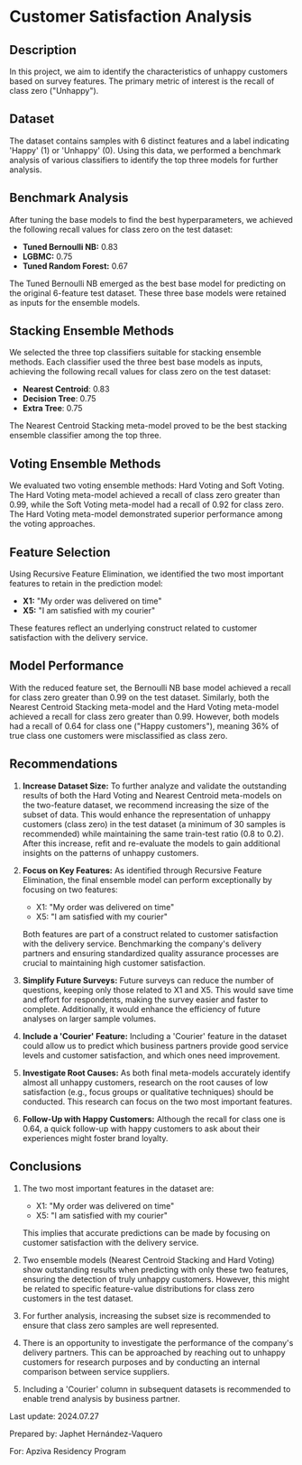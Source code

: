 # Customer Satisfaction Analysis

## Description

In this project, we aim to identify the characteristics of unhappy customers based on survey features. The primary metric of interest is the recall of class zero ("Unhappy").

## Dataset

The dataset contains samples with 6 distinct features and a label indicating 'Happy' (1) or 'Unhappy' (0). Using this data, we performed a benchmark analysis of various classifiers to identify the top three models for further analysis. 

## Benchmark Analysis

After tuning the base models to find the best hyperparameters, we achieved the following recall values for class zero on the test dataset:

- **Tuned Bernoulli NB:** 0.83
- **LGBMC:** 0.75
- **Tuned Random Forest:** 0.67

The Tuned Bernoulli NB emerged as the best base model for predicting on the original 6-feature test dataset. These three base models were retained as inputs for the ensemble models.

## Stacking Ensemble Methods

We selected the three top classifiers suitable for stacking ensemble methods. Each classifier used the three best base models as inputs, achieving the following recall values for class zero on the test dataset:

- **Nearest Centroid**: 0.83
- **Decision Tree**: 0.75
- **Extra Tree**: 0.75

The Nearest Centroid Stacking meta-model proved to be the best stacking ensemble classifier among the top three.

## Voting Ensemble Methods

We evaluated two voting ensemble methods: Hard Voting and Soft Voting. The Hard Voting meta-model achieved a recall of class zero greater than 0.99, while the Soft Voting meta-model had a recall of 0.92 for class zero. The Hard Voting meta-model demonstrated superior performance among the voting approaches.

## Feature Selection

Using Recursive Feature Elimination, we identified the two most important features to retain in the prediction model:
- **X1:** "My order was delivered on time"
- **X5:** "I am satisfied with my courier"

These features reflect an underlying construct related to customer satisfaction with the delivery service.

## Model Performance

With the reduced feature set, the Bernoulli NB base model achieved a recall for class zero greater than 0.99 on the test dataset. Similarly, both the Nearest Centroid Stacking meta-model and the Hard Voting meta-model achieved a recall for class zero greater than 0.99. However, both models had a recall of 0.64 for class one ("Happy customers"), meaning 36% of true class one customers were misclassified as class zero.

## Recommendations

1. **Increase Dataset Size:** To further analyze and validate the outstanding results of both the Hard Voting and Nearest Centroid meta-models on the two-feature dataset, we recommend increasing the size of the subset of data. This would enhance the representation of unhappy customers (class zero) in the test dataset (a minimum of 30 samples is recommended) while maintaining the same train-test ratio (0.8 to 0.2). After this increase, refit and re-evaluate the models to gain additional insights on the patterns of unhappy customers.

2. **Focus on Key Features:** As identified through Recursive Feature Elimination, the final ensemble model can perform exceptionally by focusing on two features:
   - X1: "My order was delivered on time"
   - X5: "I am satisfied with my courier"

   Both features are part of a construct related to customer satisfaction with the delivery service. Benchmarking the company's delivery partners and ensuring standardized quality assurance processes are crucial to maintaining high customer satisfaction.

3. **Simplify Future Surveys:** Future surveys can reduce the number of questions, keeping only those related to X1 and X5. This would save time and effort for respondents, making the survey easier and faster to complete. Additionally, it would enhance the efficiency of future analyses on larger sample volumes.

4. **Include a 'Courier' Feature:** Including a 'Courier' feature in the dataset could allow us to predict which business partners provide good service levels and customer satisfaction, and which ones need improvement.

5. **Investigate Root Causes:** As both final meta-models accurately identify almost all unhappy customers, research on the root causes of low satisfaction (e.g., focus groups or qualitative techniques) should be conducted. This research can focus on the two most important features.

6. **Follow-Up with Happy Customers:** Although the recall for class one is 0.64, a quick follow-up with happy customers to ask about their experiences might foster brand loyalty.

## Conclusions

1. The two most important features in the dataset are:
   - X1: "My order was delivered on time"
   - X5: "I am satisfied with my courier"

   This implies that accurate predictions can be made by focusing on customer satisfaction with the delivery service.

2. Two ensemble models (Nearest Centroid Stacking and Hard Voting) show outstanding results when predicting with only these two features, ensuring the detection of truly unhappy customers. However, this might be related to specific feature-value distributions for class zero customers in the test dataset.

3. For further analysis, increasing the subset size is recommended to ensure that class zero samples are well represented.

4. There is an opportunity to investigate the performance of the company's delivery partners. This can be approached by reaching out to unhappy customers for research purposes and by conducting an internal comparison between service suppliers.

5. Including a 'Courier' column in subsequent datasets is recommended to enable trend analysis by business partner.

Last update: 2024.07.27

Prepared by: Japhet Hernández-Vaquero

For: Apziva Residency Program
